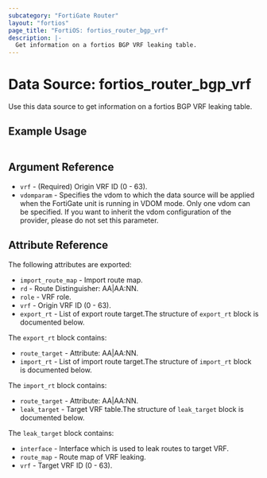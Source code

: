 ```yaml
---
subcategory: "FortiGate Router"
layout: "fortios"
page_title: "FortiOS: fortios_router_bgp_vrf"
description: |-
  Get information on a fortios BGP VRF leaking table.
---
```


# Data Source: fortios_router_bgp_vrf
Use this data source to get information on a fortios BGP VRF leaking table.


## Example Usage

```hcl

```

## Argument Reference

* `vrf` - (Required) Origin VRF ID (0 - 63).
* `vdomparam` - Specifies the vdom to which the data source will be applied when the FortiGate unit is running in VDOM mode. Only one vdom can be specified. If you want to inherit the vdom configuration of the provider, please do not set this parameter.

## Attribute Reference

The following attributes are exported:

* `import_route_map` - Import route map.
* `rd` - Route Distinguisher: AA|AA:NN.
* `role` - VRF role.
* `vrf` - Origin VRF ID (0 - 63).
* `export_rt` - List of export route target.The structure of `export_rt` block is documented below.

The `export_rt` block contains:

* `route_target` - Attribute: AA|AA:NN.
* `import_rt` - List of import route target.The structure of `import_rt` block is documented below.

The `import_rt` block contains:

* `route_target` - Attribute: AA|AA:NN.
* `leak_target` - Target VRF table.The structure of `leak_target` block is documented below.

The `leak_target` block contains:

* `interface` - Interface which is used to leak routes to target VRF.
* `route_map` - Route map of VRF leaking.
* `vrf` - Target VRF ID (0 - 63).
